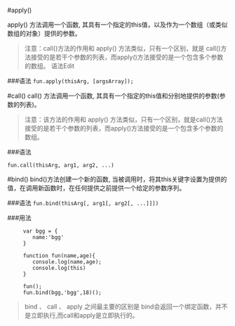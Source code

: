 #apply()

apply() 方法调用一个函数, 其具有一个指定的this值，以及作为一个数组（或类似数组的对象）提供的参数。

> 注意：call()方法的作用和 apply() 方法类似，只有一个区别，就是 call()方法接受的是若干个参数的列表，而apply()方法接受的是一个包含多个参数的数组。
语法Edit



###语法
`fun.apply(thisArg, [argsArray]);`




#call()
call() 方法调用一个函数, 其具有一个指定的this值和分别地提供的参数(参数的列表)。

> 注意：该方法的作用和 apply() 方法类似，只有一个区别，就是call()方法接受的是若干个参数的列表，而apply()方法接受的是一个包含多个参数的数组。


###语法


`fun.call(thisArg, arg1, arg2, ...)`




 
#bind()
bind()方法创建一个新的函数, 当被调用时，将其this关键字设置为提供的值，在调用新函数时，在任何提供之前提供一个给定的参数序列。

###语法
`fun.bind(thisArg[, arg1[, arg2[, ...]]])`

###用法
```
	 var bgg = {
	 	name:'bgg'
	 }

	 function fun(name,age){
	 	console.log(name,age);
	 	console.log(this)
	 }

	 fun();
	 fun.bind(bgg,'bgg',18)();
```



> bind 、 call 、 apply 之间最主要的区别是 bind会返回一个绑定函数，并不是立即执行,而call和apply是立即执行的。